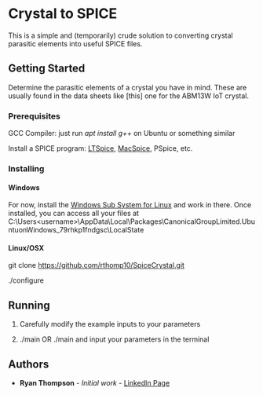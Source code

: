 # Crystal to SPICE

This is a simple and (temporarily) crude solution to converting crystal parasitic elements into useful SPICE files.

## Getting Started

Determine the parasitic elements of a crystal you have in mind. These are usually found in the data sheets like [this] one for the ABM13W IoT crystal. 

### Prerequisites

GCC Compiler: just run *apt install g++* on Ubuntu or something similar

Install a SPICE program: [LTSpice](https://www.analog.com/en/design-center/design-tools-and-calculators/ltspice-simulator.html), [MacSpice](https://www.macspice.com/Download.html), PSpice, etc.


### Installing

#### Windows

For now, install the [Windows Sub System for Linux](https://docs.microsoft.com/en-us/windows/wsl/install-win10) and work in there.
Once installed, you can access all your files at C:\Users\<username>\AppData\Local\Packages\CanonicalGroupLimited.UbuntuonWindows_79rhkp1fndgsc\LocalState 

#### Linux/OSX

git clone https://github.com/rthomp10/SpiceCrystal.git

./configure

## Running

1. Carefully modify the example inputs to your parameters

2. ./main <drag and drop input file here> OR ./main and input your parameters in the terminal

## Authors

* **Ryan Thompson** - *Initial work* - [LinkedIn Page](https://www.linkedin.com/in/rthomp10/)
